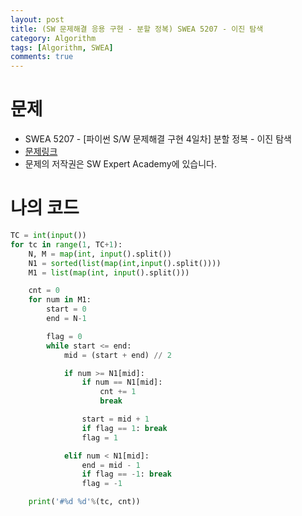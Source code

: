 ```yaml
---
layout: post
title: (SW 문제해결 응용 구현 - 분할 정복) SWEA 5207 - 이진 탐색
category: Algorithm
tags: [Algorithm, SWEA]
comments: true
---
```




# 문제

-  SWEA 5207 - [파이썬 S/W 문제해결 구현 4일차] 분할 정복 - 이진 탐색
-  [문제링크](<https://swexpertacademy.com/main/learn/course/subjectDetail.do?courseId=AVuPDYSqAAbw5UW6&subjectId=AWUYFsQq11kDFAVT#>)
-  문제의 저작권은 SW Expert Academy에 있습니다.



# 나의 코드


```python
TC = int(input())
for tc in range(1, TC+1):
    N, M = map(int, input().split())
    N1 = sorted(list(map(int,input().split())))
    M1 = list(map(int, input().split()))

    cnt = 0
    for num in M1:
        start = 0
        end = N-1

        flag = 0
        while start <= end:
            mid = (start + end) // 2

            if num >= N1[mid]:
                if num == N1[mid]:
                    cnt += 1
                    break

                start = mid + 1
                if flag == 1: break
                flag = 1

            elif num < N1[mid]:
                end = mid - 1
                if flag == -1: break
                flag = -1

    print('#%d %d'%(tc, cnt))
```



